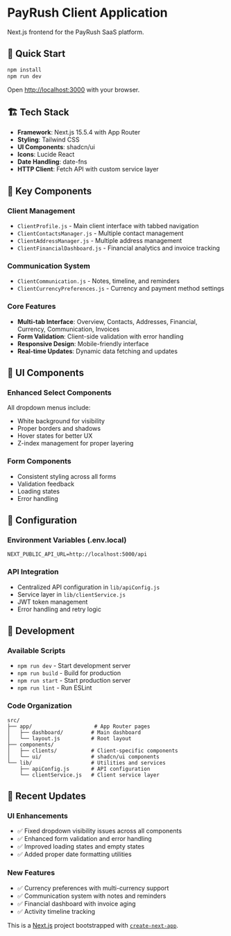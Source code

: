 # PayRush Client Application

Next.js frontend for the PayRush SaaS platform.

## 🚀 Quick Start

```bash
npm install
npm run dev
```

Open [http://localhost:3000](http://localhost:3000) with your browser.

## 🏗️ Tech Stack

- **Framework**: Next.js 15.5.4 with App Router
- **Styling**: Tailwind CSS
- **UI Components**: shadcn/ui
- **Icons**: Lucide React
- **Date Handling**: date-fns
- **HTTP Client**: Fetch API with custom service layer

## 📁 Key Components

### Client Management
- `ClientProfile.js` - Main client interface with tabbed navigation
- `ClientContactsManager.js` - Multiple contact management
- `ClientAddressManager.js` - Multiple address management
- `ClientFinancialDashboard.js` - Financial analytics and invoice tracking

### Communication System
- `ClientCommunication.js` - Notes, timeline, and reminders
- `ClientCurrencyPreferences.js` - Currency and payment method settings

### Core Features
- **Multi-tab Interface**: Overview, Contacts, Addresses, Financial, Currency, Communication, Invoices
- **Form Validation**: Client-side validation with error handling
- **Responsive Design**: Mobile-friendly interface
- **Real-time Updates**: Dynamic data fetching and updates

## 🎨 UI Components

### Enhanced Select Components
All dropdown menus include:
- White background for visibility
- Proper borders and shadows
- Hover states for better UX
- Z-index management for proper layering

### Form Components
- Consistent styling across all forms
- Validation feedback
- Loading states
- Error handling

## 🔧 Configuration

### Environment Variables (.env.local)
```
NEXT_PUBLIC_API_URL=http://localhost:5000/api
```

### API Integration
- Centralized API configuration in `lib/apiConfig.js`
- Service layer in `lib/clientService.js`
- JWT token management
- Error handling and retry logic

## 🧪 Development

### Available Scripts
- `npm run dev` - Start development server
- `npm run build` - Build for production
- `npm run start` - Start production server
- `npm run lint` - Run ESLint

### Code Organization
```
src/
├── app/                    # App Router pages
│   ├── dashboard/         # Main dashboard
│   └── layout.js          # Root layout
├── components/
│   ├── clients/           # Client-specific components
│   └── ui/                # shadcn/ui components
└── lib/                   # Utilities and services
    ├── apiConfig.js       # API configuration
    └── clientService.js   # Client service layer
```

## 🎯 Recent Updates

### UI Enhancements
- ✅ Fixed dropdown visibility issues across all components
- ✅ Enhanced form validation and error handling
- ✅ Improved loading states and empty states
- ✅ Added proper date formatting utilities

### New Features
- ✅ Currency preferences with multi-currency support
- ✅ Communication system with notes and reminders
- ✅ Financial dashboard with invoice aging
- ✅ Activity timeline tracking

This is a [Next.js](https://nextjs.org/) project bootstrapped with [`create-next-app`](https://github.com/vercel/next.js/tree/canary/packages/create-next-app).
